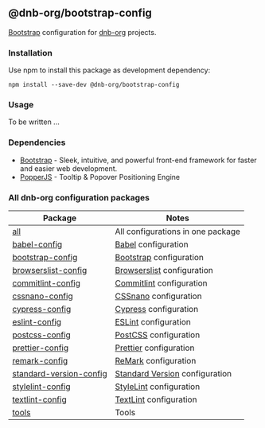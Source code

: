 ## @dnb-org/bootstrap-config

[Bootstrap](https://getbootstrap.com/) configuration for [dnb-org](https://github.com/dnb-org/) projects.

### Installation

Use npm to install this package as development dependency:

```shell
npm install --save-dev @dnb-org/bootstrap-config
```

### Usage

To be written ...

### Dependencies

- [Bootstrap](https://www.npmjs.com/package/bootstrap) - Sleek, intuitive, and powerful front-end framework for faster and easier web development. 
- [PopperJS](https://www.npmjs.com/package/@popperjs/core) - Tooltip & Popover Positioning Engine

### All dnb-org configuration packages

| Package | Notes |
| --- | --- |
| [all](https://github.com/dnb-org/configurations/tree/main/packages/all) | All configurations in one package |
| [babel-config](https://github.com/dnb-org/configurations/tree/main/packages/babel-config) | [Babel](https://babeljs.io/) configuration |
| [bootstrap-config](https://github.com/dnb-org/configurations/tree/main/packages/bootstrap-config) | [Bootstrap](https://getbootstrap.com/) configuration |
| [browserslist-config](https://github.com/dnb-org/configurations/tree/main/packages/browserslist-config) | [Browserslist](https://github.com/browserslist/browserslist) configuration |
| [commitlint-config](https://github.com/dnb-org/configurations/tree/main/packages/commitlint-config) | [Commitlint](https://github.com/conventional-changelog/commitlint) configuration |
| [cssnano-config](https://github.com/dnb-org/configurations/tree/main/packages/cssnano-config) | [CSSnano](https://cssnano.co/) configuration |
| [cypress-config](https://github.com/dnb-org/configurations/tree/main/packages/cypress-config) | [Cypress](https://www.cypress.io/) configuration |
| [eslint-config](https://github.com/dnb-org/configurations/tree/main/packages/eslint-config) | [ESLint](https://github.com/eslint/eslint) configuration |
| [postcss-config](https://github.com/dnb-org/configurations/tree/main/packages/postcss-config) | [PostCSS](https://postcss.org/) configuration |
| [prettier-config](https://github.com/dnb-org/configurations/tree/main/packages/prettier-config) | [Prettier](https://prettier.io/) configuration |
| [remark-config](https://github.com/dnb-org/configurations/tree/main/packages/remark-config) | [ReMark](https://github.com/remarkjs/remark-lint) configuration |
| [standard-version-config](https://github.com/dnb-org/configurations/tree/main/packages/standard-version-config) | [Standard Version](https://github.com/conventional-changelog/standard-version) configuration |
| [stylelint-config](https://github.com/dnb-org/configurations/tree/main/packages/stylelint-config) | [StyleLint](https://github.com/stylelint/stylelint) configuration |
| [textlint-config](https://github.com/dnb-org/configurations/tree/main/packages/textlint-config) | [TextLint](https://github.com/textlint/textlint) configuration |
| [tools](https://github.com/dnb-org/configurations/tree/main/packages/tools) | Tools |

